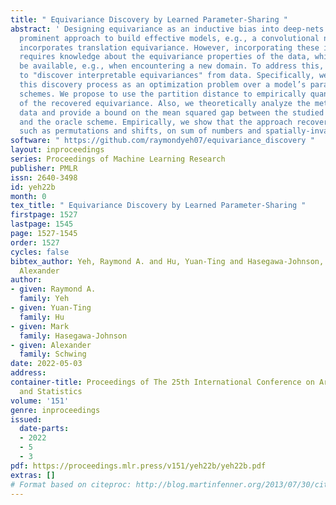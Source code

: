 ```yaml
---
title: " Equivariance Discovery by Learned Parameter-Sharing "
abstract: ' Designing equivariance as an inductive bias into deep-nets has been a
  prominent approach to build effective models, e.g., a convolutional neural network
  incorporates translation equivariance. However, incorporating these inductive biases
  requires knowledge about the equivariance properties of the data, which may not
  be available, e.g., when encountering a new domain. To address this, we study how
  to "discover interpretable equivariances" from data. Specifically, we formulate
  this discovery process as an optimization problem over a model’s parameter-sharing
  schemes. We propose to use the partition distance to empirically quantify the accuracy
  of the recovered equivariance. Also, we theoretically analyze the method for Gaussian
  data and provide a bound on the mean squared gap between the studied discovery scheme
  and the oracle scheme. Empirically, we show that the approach recovers known equivariances,
  such as permutations and shifts, on sum of numbers and spatially-invariant data. '
software: " https://github.com/raymondyeh07/equivariance_discovery "
layout: inproceedings
series: Proceedings of Machine Learning Research
publisher: PMLR
issn: 2640-3498
id: yeh22b
month: 0
tex_title: " Equivariance Discovery by Learned Parameter-Sharing "
firstpage: 1527
lastpage: 1545
page: 1527-1545
order: 1527
cycles: false
bibtex_author: Yeh, Raymond A. and Hu, Yuan-Ting and Hasegawa-Johnson, Mark and Schwing,
  Alexander
author:
- given: Raymond A.
  family: Yeh
- given: Yuan-Ting
  family: Hu
- given: Mark
  family: Hasegawa-Johnson
- given: Alexander
  family: Schwing
date: 2022-05-03
address:
container-title: Proceedings of The 25th International Conference on Artificial Intelligence
  and Statistics
volume: '151'
genre: inproceedings
issued:
  date-parts:
  - 2022
  - 5
  - 3
pdf: https://proceedings.mlr.press/v151/yeh22b/yeh22b.pdf
extras: []
# Format based on citeproc: http://blog.martinfenner.org/2013/07/30/citeproc-yaml-for-bibliographies/
---
```

